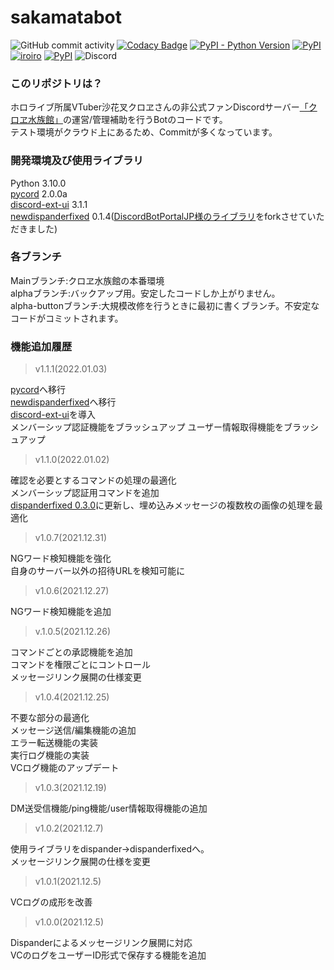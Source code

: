 # sakamatabot

![GitHub commit activity](https://img.shields.io/github/commit-activity/m/sushi-chaaaan/sakamata-alpha-pycord?style=flat-square)
[![Codacy Badge](https://api.codacy.com/project/badge/Grade/3ef4b53f7e7449d596a934beb74b768f)](https://app.codacy.com/gh/sushi-chaaaan/sakamata-alpha-pycord?utm_source=github.com&utm_medium=referral&utm_content=sushi-chaaaan/sakamata-alpha-pycord&utm_campaign=Badge_Grade_Settings)
[![PyPI - Python Version](https://img.shields.io/pypi/pyversions/dispanderfixed?style=flat-square)](https://www.python.org/downloads/release/python-3101/)
[![PyPI](https://img.shields.io/badge/pycord-2.0.0a-orange?style=flat-square)](https://github.com/Pycord-Development/pycord)
[![iroiro](https://img.shields.io/badge/discord--ext--ui-3.1.1-orange?style=flat-square)](https://github.com/sizumita/discord-ext-ui)
[![PyPI](https://img.shields.io/badge/newdispanderfixed-0.1.4-orange?style=flat-square)](https://pypi.org/project/newdispanderfixed/)
![Discord](https://img.shields.io/discord/915910043461890078?color=blueviolet&label=Discord&logo=Discord&logoColor=white&style=flat-square)

### このリポジトリは？
ホロライブ所属VTuber沙花叉クロヱさんの非公式ファンDiscordサーバー[「クロヱ水族館」](https://discord.gg/EqfjtNBf2M)の運営/管理補助を行うBotのコードです。<br>
テスト環境がクラウド上にあるため、Commitが多くなっています。

### 開発環境及び使用ライブラリ
Python 3.10.0<br>
[pycord](https://github.com/Pycord-Development/pycord) 2.0.0a<br>
[discord-ext-ui](https://pypi.org/project/discord-ext-ui/) 3.1.1<br>
[newdispanderfixed](https://pypi.org/project/newdispanderfixed/) 0.1.4([DiscordBotPortalJP様のライブラリ](https://github.com/DiscordBotPortalJP/dispander)をforkさせていただきました)<br>

### 各ブランチ
Mainブランチ:クロヱ水族館の本番環境<br>
alphaブランチ:バックアップ用。安定したコードしか上がりません。<br>
alpha-buttonブランチ:大規模改修を行うときに最初に書くブランチ。不安定なコードがコミットされます。<br>


### 機能追加履歴

> v1.1.1(2022.01.03)

[pycord](https://github.com/Pycord-Development/pycord)へ移行<br>
[newdispanderfixed](https://pypi.org/project/newdispanderfixed/)へ移行<br>
[discord-ext-ui](https://pypi.org/project/discord-ext-ui/)を導入<br>
メンバーシップ認証機能をブラッシュアップ
ユーザー情報取得機能をブラッシュアップ

> v1.1.0(2022.01.02)

確認を必要とするコマンドの処理の最適化<br>
メンバーシップ認証用コマンドを追加<br>
[dispanderfixed 0.3.0](https://pypi.org/project/dispanderfixed/0.3.0/)に更新し、埋め込みメッセージの複数枚の画像の処理を最適化

> v1.0.7(2021.12.31)

NGワード検知機能を強化<br>
自身のサーバー以外の招待URLを検知可能に<br>

> v1.0.6(2021.12.27)

NGワード検知機能を追加<br>

> v.1.0.5(2021.12.26)

コマンドごとの承認機能を追加<br>
コマンドを権限ごとにコントロール<br>
メッセージリンク展開の仕様変更<br>

> v1.0.4(2021.12.25)

不要な部分の最適化<br>
メッセージ送信/編集機能の追加<br>
エラー転送機能の実装<br>
実行ログ機能の実装<br>
VCログ機能のアップデート<br>

> v1.0.3(2021.12.19)

DM送受信機能/ping機能/user情報取得機能の追加<br>

> v1.0.2(2021.12.7)

使用ライブラリをdispander->dispanderfixedへ。<br>
メッセージリンク展開の仕様を変更<br>

> v1.0.1(2021.12.5)

VCログの成形を改善<br>

> v1.0.0(2021.12.5)

Dispanderによるメッセージリンク展開に対応<br>
VCのログをユーザーID形式で保存する機能を追加<br>


